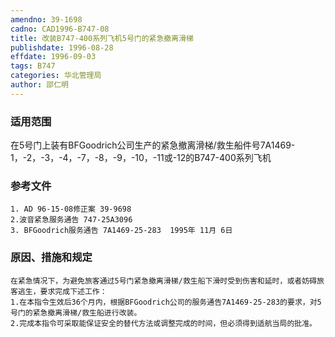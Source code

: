 ```yaml
---
amendno: 39-1698
cadno: CAD1996-B747-08
title: 改装B747-400系列飞机5号门的紧急撤离滑梯
publishdate: 1996-08-28
effdate: 1996-09-03
tags: B747
categories: 华北管理局
author: 邵仁明
---
```


### 适用范围 
在5号门上装有BFGoodrich公司生产的紧急撤离滑梯/救生船件号7A1469-1，-2，-3，-4，-7，-8，-9，-10，-11或-12的B747-400系列飞机

### 参考文件
    1. AD 96-15-08修正案 39-9698
    2.波音紧急服务通告 747-25A3096
    3. BFGoodrich服务通告 7A1469-25-283  1995年 11月 6日


### 原因、措施和规定 
    在紧急情况下，为避免旅客通过5号门紧急撤离滑梯/救生船下滑时受到伤害和延时，或者妨碍旅客逃生，要求完成下述工作： 
    1.在本指令生效后36个月内，根据BFGoodrich公司的服务通告7A1469-25-283的要求，对5号门的紧急撤离滑梯/救生船进行改装。 
    2.完成本指令可采取能保证安全的替代方法或调整完成的时间，但必须得到适航当局的批准。

